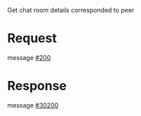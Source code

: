 Get chat room details corresponded to peer

# Request
message [#200](../../proto/README.md#action_200)

# Response
message [#30200](../../proto/README.md#action_30200)